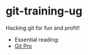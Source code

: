 git-training-ug
===============

Hacking git for fun and profit!

- Essential reading:
- [Git Pro](http://git-scm.com/book/pl)